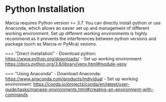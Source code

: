 # Python Installation

Marcia requires Python version >= 3.7. You can directly install python or use Anaconda, which allows an easier set up and management of different working environment. Set up different working environments is highly recommend as it prevents the interferences between python versions and package (such as Marcia or PyMca) vesions.

=== "Direct Installation"
    - Download python: <https://www.python.org/downloads/>
    - Set up working environment: <https://docs.python.org/3.8/library/venv.html#module-venv>

=== "Using Anaconda"
    - Download Anaconda: <https://www.anaconda.com/products/individual>
    - Set up working environment: <https://conda.io/projects/conda/en/latest/user-guide/tasks/manage-environments.html#creating-an-environment-with-commands>
